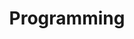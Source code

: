 ---
title: "Programming"
permalink: /categories/programming/
layout: category
author_profile: true
taxonomy: 프로그래밍
---